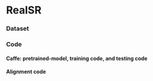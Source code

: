 # RealSR


### Dataset


### Code 
#### Caffe: pretrained-model, training code, and testing code


#### Alignment code



